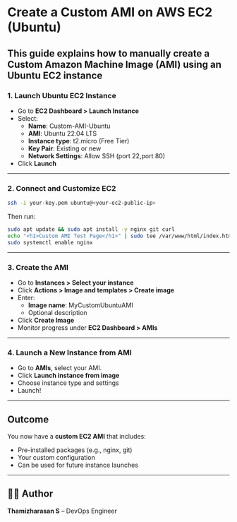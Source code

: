 # Create a Custom AMI on AWS EC2 (Ubuntu)

This guide explains how to manually create a **Custom Amazon Machine Image (AMI)** using an **Ubuntu EC2 instance** 
---

### 1. Launch Ubuntu EC2 Instance

- Go to **EC2 Dashboard > Launch Instance**
- Select:
  - **Name**: Custom-AMI-Ubuntu
  - **AMI**: Ubuntu 22.04 LTS
  - **Instance type**: t2.micro (Free Tier)
  - **Key Pair**: Existing or new
  - **Network Settings**: Allow SSH (port 22,port 80)
- Click **Launch**

---

### 2. Connect and Customize EC2

```bash
ssh -i your-key.pem ubuntu@<your-ec2-public-ip>
```

Then run:

```bash
sudo apt update && sudo apt install -y nginx git curl
echo "<h1>Custom AMI Test Page</h1>" | sudo tee /var/www/html/index.html
sudo systemctl enable nginx
```

---

### 3. Create the AMI

- Go to **Instances > Select your instance**
- Click **Actions > Image and templates > Create image**
- Enter:
  - **Image name**: MyCustomUbuntuAMI
  - Optional description
- Click **Create Image**
- Monitor progress under **EC2 Dashboard > AMIs**

---

### 4. Launch a New Instance from AMI

- Go to **AMIs**, select your AMI.
- Click **Launch instance from image**
- Choose instance type and settings
- Launch! 

---

##  Outcome

You now have a **custom EC2 AMI** that includes:
- Pre-installed packages (e.g., nginx, git)
- Your custom configuration
- Can be used for future instance launches

---

## 🙋‍♂️ Author

**Thamizharasan S** – DevOps Engineer 
